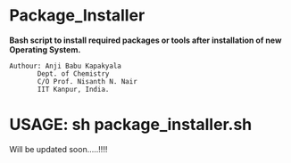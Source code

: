 # Package_Installer

**Bash script to install required packages or tools after installation of new Operating System.**

    Authour: Anji Babu Kapakyala
           Dept. of Chemistry
           C/O Prof. Nisanth N. Nair
           IIT Kanpur, India.


#  USAGE:  sh package_installer.sh

Will be updated soon.....!!!!
